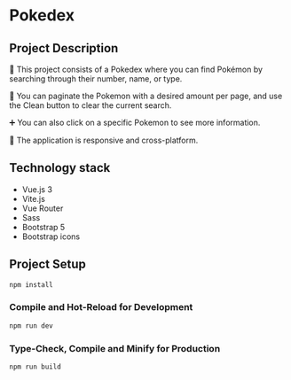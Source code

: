 # Pokedex

## Project Description

🔎 This project consists of a Pokedex where you can find Pokémon by searching through their number, name, or type.

📖 You can paginate the Pokemon with a desired amount per page, and use the Clean button to clear the current search. 

➕ You can also click on a specific Pokemon to see more information.

📱 The application is responsive and cross-platform.


## Technology stack
- Vue.js 3
- Vite.js
- Vue Router
- Sass
- Bootstrap 5
- Bootstrap icons


## Project Setup

```sh
npm install
```

### Compile and Hot-Reload for Development

```sh
npm run dev
```

### Type-Check, Compile and Minify for Production

```sh
npm run build
```
